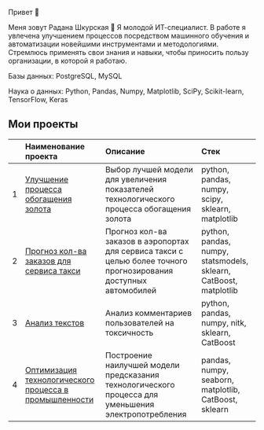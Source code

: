 Привет 👋
 

Меня зовут Радана Шкурская 🙋
Я молодой ИТ-специалист. 
В работе я увлечена улучшением процессов посредством  машинного обучения и автоматизации новейшими инструментами и методологиями. Стремлюсь применять свои знания и навыки, чтобы приносить пользу организации, в которой я работаю.

Базы данных:
PostgreSQL, MySQL

Наука о данных:
Python, Pandas, Numpy, Matplotlib, SciPy, Scikit-learn, TensorFlow, Keras


## Мои проекты
|  | Наименование проекта | Описание | Стек |
|:---|:---|:---|:---|
| 1 | [Улучшение процесса обогащения золота](https://github.com/RadanaShkurskaia/Portfolio/blob/main/%D0%92%D0%BE%D1%81%D1%81%D1%82%D0%B0%D0%BD%D0%BE%D0%B2%D0%BB%D0%B5%D0%BD%D0%B8%D0%B5%20%D0%B7%D0%BE%D0%BB%D0%BE%D1%82%D0%B0%20%D0%B8%D0%B7%20%D1%80%D1%83%D0%B4%D1%8B.ipynb) | Выбор лучшей модели для увеличения показателей технологического процесса обогащения золота | python, pandas, numpy, scipy, sklearn, matplotlib |
| 2 | [Прогноз кол-ва заказов для сервиса такси](https://github.com/RadanaShkurskaia/Portfolio/blob/main/%D0%9F%D1%80%D0%BE%D0%B3%D0%BD%D0%BE%D0%B7%D0%B8%D1%80%D0%BE%D0%B2%D0%B0%D0%BD%D0%B8%D0%B5%20%D0%B7%D0%B0%D0%BA%D0%B0%D0%B7%D0%BE%D0%B2%20%D1%82%D0%B0%D0%BA%D1%81%D0%B8.ipynb) | Прогноз кол-ва заказов в аэропортах для сервиса такси с целью более точного прогнозирования доступных автомобилей | python, pandas, numpy, statsmodels, sklearn, CatBoost, matplotlib  |
| 3 | [Анализ текстов](https://github.com/RadanaShkurskaia/Portfolio/blob/main/%D0%9C%D0%9B%20%D0%B4%D0%BB%D1%8F%20%D1%82%D0%B5%D0%BA%D1%81%D1%82%D0%BE%D0%B2%20%D0%9F%D1%80%D0%BE%D0%B5%D0%BA%D1%82%20%D0%B4%D0%BB%D1%8F%20%C2%AB%D0%92%D0%B8%D0%BA%D0%B8%D1%88%D0%BE%D0%BF%C2%BB.ipynb) | Анализ комментариев пользователей на токсичность | python, pandas, numpy, nitk, sklearn, CatBoost  |
| 4 | [Оптимизация технологического процесса в промышленности](https://github.com/RadanaShkurskaia/Portfolio/blob/main/%D0%9F%D1%80%D0%BE%D0%BC%D1%8B%D1%88%D0%BB%D0%B5%D0%BD%D0%BD%D0%BE%D1%81%D1%82%D1%8C%20%D0%A4%D0%B8%D0%BD%D0%B0%D0%BB%D1%8C%D0%BD%D1%8B%D0%B9%20%D0%BF%D1%80%D0%BE%D0%B5%D0%BA%D1%82.ipynb) | Построение наилучшей модели предсказания технологического процесса для уменьшения электропотребления | pandas, numpy, seaborn, matplotlib, СatBoost, sklearn |
